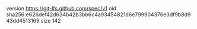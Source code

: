 version https://git-lfs.github.com/spec/v1
oid sha256:e626def42d634b42b3bb6c4a93454821d6e799904376e3df9b8d943dd4513169
size 142
